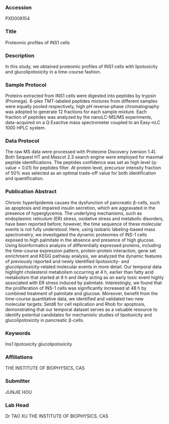 ### Accession
PXD008154

### Title
Proteomic profiles of INS1 cells

### Description
In this study, we obtained proteomic profiles of INS1 cells with lipotoxicity and glucolipotoxicity in a time-course fashion.

### Sample Protocol
Proteins extracted from INS1 cells were digested into peptides by trypsin (Promega). 6-plex TMT-labeled peptides mixtures from different samples were equally pooled respectively, high pH reverse-phase chromatography was adopted to generate 12 fractions for each sample mixture. Each fraction of peptides was analyzed by the nanoLC-MS/MS experiments, data-acquired on a Q Exactive mass spectrometer coupled to an Easy-nLC 1000 HPLC system.

### Data Protocol
The raw MS data were processed with Proteome Discovery (version 1.4). Both Sequest HT and Mascot 2.3 search engine were employed for maximal peptide identifications. The peptides confidence was set as high level (q-value < 0.01) for peptides filter. At protein level, precursor intensity fraction of 50% was selected as an optimal trade-off value for both identification and quantification.

### Publication Abstract
Chronic hyperlipidemia causes the dysfunction of pancreatic &#x3b2;-cells, such as apoptosis and impaired insulin secretion, which are aggravated in the presence of hyperglycemia. The underlying mechanisms, such as endoplasmic reticulum (ER) stress, oxidative stress and metabolic disorders, have been reported before; however, the time sequence of these molecular events is not fully understood. Here, using isobaric labeling-based mass spectrometry, we investigated the dynamic proteomes of INS-1 cells exposed to high palmitate in the absence and presence of high glucose. Using bioinformatics analysis of differentially expressed proteins, including the time-course expression pattern, protein-protein interaction, gene set enrichment and KEGG pathway analysis, we analyzed the dynamic features of previously reported and newly identified lipotoxicity- and glucolipotoxicity-related molecular events in more detail. Our temporal data highlight cholesterol metabolism occurring at 4 h, earlier than fatty acid metabolism that started at 8 h and likely acting as an early toxic event highly associated with ER stress induced by palmitate. Interestingly, we found that the proliferation of INS-1 cells was significantly increased at 48 h by combined treatment of palmitate and glucose. Moreover, benefit from the time-course quantitative data, we identified and validated two new molecular targets: Setd8 for cell replication and Rhob for apoptosis, demonstrating that our temporal dataset serves as a valuable resource to identify potential candidates for mechanistic studies of lipotoxicity and glucolipotoxicity in pancreatic &#x3b2;-cells.

### Keywords
Ins1 lipotoxicity glucolipotoxicity

### Affiliations
THE INSTITUTE OF BIOPHYSICS, CAS

### Submitter
JUNJIE HOU

### Lab Head
Dr TAO XU
THE INSTITUTE OF BIOPHYSICS, CAS


